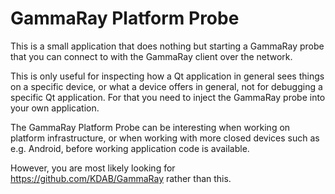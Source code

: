 # GammaRay Platform Probe

This is a small application that does nothing but starting a GammaRay probe that
you can connect to with the GammaRay client over the network.

This is only useful for inspecting how a Qt application in general sees things on a specific
device, or what a device offers in general, not for debugging a specific Qt application.
For that you need to inject the GammaRay probe into your own application.

The GammaRay Platform Probe can be interesting when working on platform infrastructure,
or when working with more closed devices such as e.g. Android, before working application
code is available.

However, you are most likely looking for https://github.com/KDAB/GammaRay rather than this.
